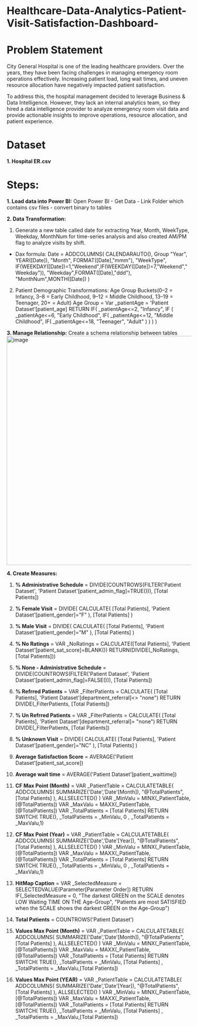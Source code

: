 # Healthcare-Data-Analytics-Patient-Visit-Satisfaction-Dashboard-
# Problem Statement

City General Hospital is one of the leading healthcare providers. Over the years, they have been facing challenges in managing emergency room operations effectively. Increasing patient load, long wait times, and uneven resource allocation have negatively impacted patient satisfaction.

To address this, the hospital management decided to leverage Business & Data Intelligence. However, they lack an internal analytics team, so they hired a data intelligence provider to analyze emergency room visit data and provide actionable insights to improve operations, resource allocation, and patient experience.

# Dataset

 **1. Hospital ER.csv**

# Steps:

**1. Load data into Power BI:**
Open Power BI - Get Data - Link Folder which contains csv files - convert binary to tables

**2. Data Transformation:**
1. Generate a new table called date for extracting Year, Month, WeekType, Weekday, MonthNum for time-series analysis and also created AM/PM flag to analyze visits by shift.
- Dax formula:
Date = 
ADDCOLUMNS(
    CALENDARAUTO(), Group 
    "Year", YEAR([Date]),
    "Month", FORMAT([Date],"mmm"),
    "WeekType", IF(WEEKDAY([Date])=1,"Weekend",IF(WEEKDAY([Date])=7,"Weekend","Weekday")),
    "Weekday",FORMAT([Date],"ddd"),
    "MonthNum",MONTH([Date])
)

2. Patient Demographic Transformations: Age Group Buckets(0–2 = Infancy, 3–8 = Early Childhood, 9–12 = Middle Childhood, 13–19 = Teenager, 20+ = Adult)
Age Group = 
 Var _patientAge = 'Patient Dataset'[patient_age]
 RETURN
 IF(
     _patientAge<=2, "Infancy",
     IF (
         _patientAge<=6, "Early Childhood",
          IF(
              _patientAge<=12, "Middle Childhood",
             IF(
                 _patientAge<=18, "Teenager",
             "Adult"
             )
          )
     )
 )

**3. Manage Relationship:**
Create a schema relationship between tables
<img width="1096" height="625" alt="image" src="https://github.com/user-attachments/assets/25a78b3b-a1db-4f7c-aae4-e2fe2d2ff3e9" />

**4. Create Measures:**
1. **% Administrative Schedule** = DIVIDE(COUNTROWS(FILTER('Patient Dataset', 'Patient Dataset'[patient_admin_flag]=TRUE())), [Total Patients])

2. **% Female Visit** = 
DIVIDE(
    CALCULATE(
        [Total Patients],
    'Patient Dataset'[patient_gender]="F"
    ),
    [Total Patients]
)

3. **% Male Visit** = 
DIVIDE(
    CALCULATE(
        [Total Patients],
    'Patient Dataset'[patient_gender]="M"
    ),
    [Total Patients]
)

4. **% No Ratings** = VAR _NoRatings = CALCULATE([Total Patients], 'Patient Dataset'[patient_sat_score]=BLANK()) RETURN(DIVIDE(_NoRatings, [Total Patients]))

5. **% None - Administrative Schedule** = DIVIDE(COUNTROWS(FILTER('Patient Dataset', 'Patient Dataset'[patient_admin_flag]=FALSE())), [Total Patients])

6. **% Refrred Patients** = 
VAR _FilterPatients = 
CALCULATE(
    [Total Patients],
    'Patient Dataset'[department_referral]<> "none")
    RETURN
    DIVIDE(_FilterPatients,
    [Total Patients])

7. **% Un Refrred Patients** = 
VAR _FilterPatients = 
CALCULATE(
    [Total Patients],
    'Patient Dataset'[department_referral]= "none")
    RETURN
    DIVIDE(_FilterPatients,
    [Total Patients])

8. **% Unknown Visit** = 
DIVIDE(
    CALCULATE(
        [Total Patients],
    'Patient Dataset'[patient_gender]="NC"
    ),
    [Total Patients]
)

9. **Average Satisfaction Score** = AVERAGE('Patient Dataset'[patient_sat_score])

10. **Average wait time** = AVERAGE('Patient Dataset'[patient_waittime])

11. **CF Max Point (Month)** = 
    VAR _PatientTable = 
    CALCULATETABLE(
        ADDCOLUMNS(
            SUMMARIZE('Date','Date'[Month]), 
            "@TotalPatients",[Total Patients]
            ),
            ALLSELECTED()
            ) 
    VAR _MinValu = MINX(_PatientTable, [@TotalPatients])
    VAR _MaxValu = MAXX(_PatientTable, [@TotalPatients])
    VAR _TotalPatients = [Total Patients]
    RETURN
    SWITCH(
        TRUE(),
        _TotalPatients = _MinValu, 0 ,
        _TotalPatients =  _MaxValu,1)

12. **CF Max Point (Year)** = 
    VAR _PatientTable = 
    CALCULATETABLE(
        ADDCOLUMNS(
            SUMMARIZE('Date','Date'[Year]), 
            "@TotalPatients",[Total Patients]
            ),
            ALLSELECTED()
            ) 
    VAR _MinValu = MINX(_PatientTable, [@TotalPatients])
    VAR _MaxValu = MAXX(_PatientTable, [@TotalPatients])
    VAR _TotalPatients = [Total Patients]
    RETURN
    SWITCH(
        TRUE(),
        _TotalPatients = _MinValu, 0 ,
        _TotalPatients =  _MaxValu,1)

13. **HitMap Caption** = 
VAR _SelectedMeasure =
SELECTEDVALUE(Parameter[Parameter Order])
RETURN
IF(_SelectedMeasure = 0, 
"The darkest GREEN on the SCALE denotes LOW Waiting TIME ON THE Age-Group",
"Patients are most SATISFIED when the SCALE shows the darkest GREEN on the Age-Group")

14. **Total Patients** = COUNTROWS('Patient Dataset')

15. **Values Max Point (Month)** = 
    VAR _PatientTable = 
    CALCULATETABLE(
        ADDCOLUMNS(
            SUMMARIZE('Date','Date'[Month]), 
            "@TotalPatients",[Total Patients]
            ),
            ALLSELECTED()
            ) 
    VAR _MinValu = MINX(_PatientTable, [@TotalPatients])
    VAR _MaxValu = MAXX(_PatientTable, [@TotalPatients])
    VAR _TotalPatients = [Total Patients]
    RETURN
    SWITCH(
        TRUE(),
        _TotalPatients = _MinValu, [Total Patients] ,
        _TotalPatients =  _MaxValu,[Total Patients])

16. **Values Max Point (YEAR)** = 
    VAR _PatientTable = 
    CALCULATETABLE(
        ADDCOLUMNS(
            SUMMARIZE('Date','Date'[Year]), 
            "@TotalPatients",[Total Patients]
            ),
            ALLSELECTED()
            ) 
    VAR _MinValu = MINX(_PatientTable, [@TotalPatients])
    VAR _MaxValu = MAXX(_PatientTable, [@TotalPatients])
    VAR _TotalPatients = [Total Patients]
    RETURN
    SWITCH(
        TRUE(),
        _TotalPatients = _MinValu, [Total Patients] ,
        _TotalPatients =  _MaxValu,[Total Patients])



